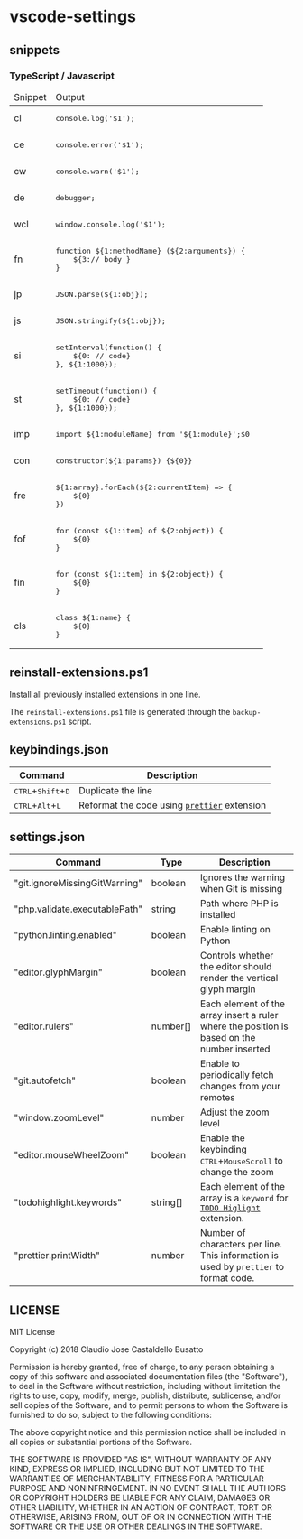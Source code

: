 # vscode-settings

## snippets
### TypeScript / Javascript
<table>
    <thead>
        <tr>
            <td>Snippet</td>
            <td>Output</td>
        </tr>
    </thead>
    <tbody>
        <tr>
            <td>cl</td>
            <td><pre lang="javascript">console.log('$1');</pre></td>
        </tr>
        <tr>
            <td>ce</td>
            <td><pre lang="javascript">console.error('$1');</pre><td>
        </tr>
        <tr>
            <td>cw</td>
            <td><pre lang="javascript">console.warn('$1');</pre></td> 
        </tr>
        <tr>
            <td>de</td>
            <td><pre lang="javascript">debugger;</pre></td>            
        </tr>
        <tr>
            <td>wcl</td><td><pre lang="javascript">window.console.log('$1');</pre></td>
        </tr>
        <tr>
            <td>fn</td>
            <td><pre lang="javascript">function ${1:methodName} (${2:arguments}) { 
    ${3:// body }
} </pre></td>
        </tr>
        <tr>
            <td>jp</td>
            <td><pre lang="javascript">JSON.parse(${1:obj});</pre></td>
        </tr>
        <tr>
            <td>js</td>
            <td><pre lang="javascript">JSON.stringify(${1:obj});</pre></td>
        </tr>
        <tr>
            <td>si</td>
            <td><pre lang="javascript">setInterval(function() { 
    ${0: // code}
}, ${1:1000});</pre>
            </td>
        </tr>
        <tr>
            <td>st</td><td><pre lang="javascript">setTimeout(function() {
    ${0: // code}
}, ${1:1000});</pre></td>     
        </tr>
        <tr>
            <td>imp</td>
            <td><pre lang="javascript">import ${1:moduleName} from '${1:module}';$0</pre></td>
        </tr>
        <tr>
            <td>con</td><td><pre lang="javascript">constructor(${1:params}) {${0}}</pre></td>
        </tr>
        <tr>
            <td>fre</td>
            <td><pre lang="javascript">${1:array}.forEach(${2:currentItem} => {
    ${0}
})</pre></td>
        </tr>
        <tr>
            <td>fof</td>
            <td><pre lang="javascript">for (const ${1:item} of ${2:object}) {
    ${0}
}</pre></td>
        </tr>
        <tr>
            <td>fin</td>
            <td><pre lang="javascript">for (const ${1:item} in ${2:object}) {
    ${0}
}</pre></td>
        </tr>
        <tr>
            <td>cls</td>
            <td><pre lang="javascript">class ${1:name} {
    ${0}
}</pre></td>
        </tr>
    </tbody>
</table>

## reinstall-extensions.ps1

Install all previously installed extensions in one line.

The `reinstall-extensions.ps1` file is generated through the `backup-extensions.ps1` script.

## keybindings.json

| Command | Description |
|---------|-------------|
<kbd>CTRL</kbd>+<kbd>Shift</kbd>+<kbd>D</kbd> | Duplicate the line
<kbd>CTRL</kbd>+<kbd>Alt</kbd>+<kbd>L</kbd> | Reformat the code using [`prettier`](https://github.com/prettier/prettier-vscode) extension

## settings.json
| Command | Type | Description |
|---------|------|-------------|
"git.ignoreMissingGitWarning" | boolean | Ignores the warning when Git is missing
"php.validate.executablePath" | string | Path where PHP is installed
"python.linting.enabled" | boolean | Enable linting on Python
"editor.glyphMargin" | boolean | Controls whether the editor should render the vertical glyph margin
"editor.rulers" | number[] | Each element of the array insert a ruler where the position is based on the number inserted
"git.autofetch" | boolean | Enable to periodically fetch changes from your remotes
"window.zoomLevel" | number | Adjust the zoom level
"editor.mouseWheelZoom" | boolean | Enable the keybinding <kbd>CTRL</kbd>+<kbd>MouseScroll</kbd> to change the zoom
"todohighlight.keywords" | string[] | Each element of the array is a `keyword` for [`TODO Higlight`](https://github.com/wayou/vscode-todo-highlight) extension. 
"prettier.printWidth" | number | Number of characters per line. This information is used by `prettier` to format code.

## LICENSE
MIT License

Copyright (c) 2018 Claudio Jose Castaldello Busatto

Permission is hereby granted, free of charge, to any person obtaining a copy
of this software and associated documentation files (the "Software"), to deal
in the Software without restriction, including without limitation the rights
to use, copy, modify, merge, publish, distribute, sublicense, and/or sell
copies of the Software, and to permit persons to whom the Software is
furnished to do so, subject to the following conditions:

The above copyright notice and this permission notice shall be included in all
copies or substantial portions of the Software.

THE SOFTWARE IS PROVIDED "AS IS", WITHOUT WARRANTY OF ANY KIND, EXPRESS OR
IMPLIED, INCLUDING BUT NOT LIMITED TO THE WARRANTIES OF MERCHANTABILITY,
FITNESS FOR A PARTICULAR PURPOSE AND NONINFRINGEMENT. IN NO EVENT SHALL THE
AUTHORS OR COPYRIGHT HOLDERS BE LIABLE FOR ANY CLAIM, DAMAGES OR OTHER
LIABILITY, WHETHER IN AN ACTION OF CONTRACT, TORT OR OTHERWISE, ARISING FROM,
OUT OF OR IN CONNECTION WITH THE SOFTWARE OR THE USE OR OTHER DEALINGS IN THE
SOFTWARE.